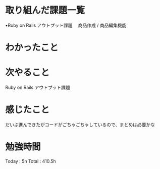 <h1>取り組んだ課題一覧</h1>

▪️Ruby on Rails アウトプット課題
　商品作成 / 商品編集機能

<h1>わかったこと</h1>

<h1>次やること</h1>
Ruby on Rails アウトプット課題

<h1>感じたこと</h1>
だいぶ進んできたがコードがごちゃごちゃしているので、まとめは必要かな

<h1>勉強時間</h1>

Today : 5h Total :  410.5h
